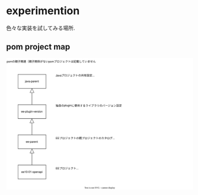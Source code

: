 # experimention

色々な実装を試してみる場所.

## pom project map

![プロジェクトの親子関連](./doc/image/project-map.drawio.svg)

